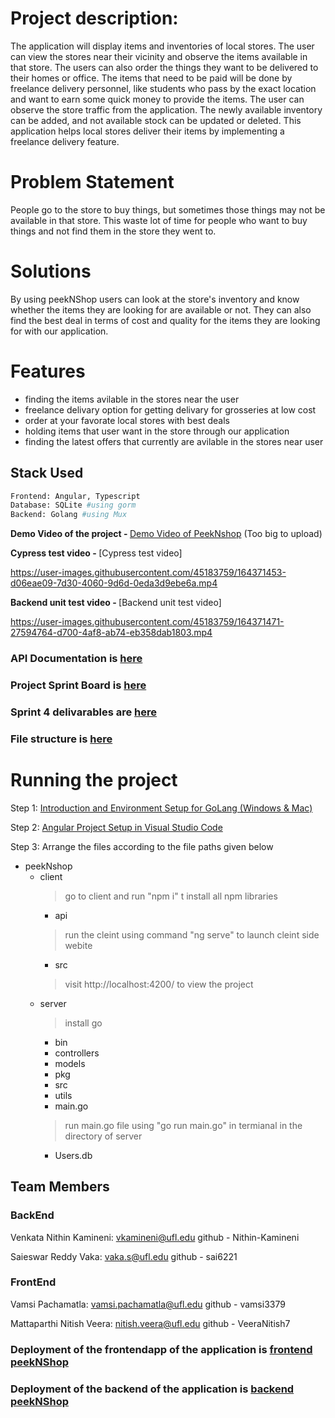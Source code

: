 # Project description:
The application will display items and inventories of local stores. The user can view the stores near their vicinity and observe the items available in that store. The users can also order the things they want to be delivered to their homes or office. The items that need to be paid will be done by freelance delivery personnel, like students who pass by the exact location and want to earn some quick money to provide the items. The user can observe the store traffic from the application. The newly available inventory can be added, and not available stock can be updated or deleted. This application helps local stores deliver their items by implementing a freelance delivery feature.

# Problem Statement

People go to the store to buy things, but sometimes those things may not be available in that store. This waste lot of time for people who want to buy things and not find them in the store they went to.

# Solutions

By using peekNShop users can look at the store's inventory and know whether the items they are looking for are available or not. They can also find the best deal in terms of cost and quality for the items they are looking for with our application.

# Features
- finding the items avilable in the stores near the user
- freelance delivary option for getting delivary for grosseries at low cost
- order at your favorate local stores with best deals
- holding items that user want in the store through our application
- finding the latest offers that currently are avilable in the stores near user

## Stack Used

```bash
Frontend: Angular, Typescript
Database: SQLite #using gorm
Backend: Golang #using Mux
```

<strong>Demo Video of the project - </strong>
[Demo Video of PeekNshop](https://www.youtube.com/watch?v=bLQmdahIzR0)  (Too big to upload)

<strong>Cypress test video - </strong>
[Cypress test video]

https://user-images.githubusercontent.com/45183759/164371453-d06eae09-7d30-4060-9d6d-0eda3d9ebe6a.mp4


<strong>Backend unit test video - </strong>
[Backend unit test video]

https://user-images.githubusercontent.com/45183759/164371471-27594764-d700-4af8-ab74-eb358dab1803.mp4


### API Documentation is [here](https://github.com/Nithin-Kamineni/peekNshop/wiki/REST-API-Documentation)

### Project Sprint Board is [here](https://github.com/Nithin-Kamineni/peekNshop/projects/1)

### Sprint 4 delivarables are [here](https://github.com/Nithin-Kamineni/peekNshop/blob/main/sprint.md)

### File structure is [here](https://github.com/Nithin-Kamineni/peekNshop/wiki/File-Structure)

# Running the project
Step 1: [Introduction and Environment Setup for GoLang (Windows & Mac)](https://www.youtube.com/watch?v=dgIh-VYcWYw "Introduction and Environment Setup for GoLang (Windows & Mac)")

Step 2: [Angular Project Setup in Visual Studio Code](https://www.youtube.com/watch?v=ZJejjL1Iev0 "Angular Project Setup in Visual Studio Code")

Step 3: Arrange the files according to the file paths given below 
- peekNshop
  - client
    > go to client and run "npm i" t install all npm libraries
    - api
    > run the cleint using command "ng serve" to launch cleint side webite
    - src
    > visit http://localhost:4200/ to view the project
  - server
    > install go
    - bin
    - controllers
    - models
    - pkg
    - src
    - utils
    - main.go
    > run main.go file using "go run main.go" in termianal in the directory of server
    - Users.db
  
  
## Team Members
### BackEnd
Venkata Nithin Kamineni: vkamineni@ufl.edu github - Nithin-Kamineni

Saieswar Reddy Vaka: vaka.s@ufl.edu github - sai6221
### FrontEnd
Vamsi Pachamatla: vamsi.pachamatla@ufl.edu github - vamsi3379

Mattaparthi Nitish Veera: nitish.veera@ufl.edu github - VeeraNitish7

### Deployment of the frontendapp of the application is [frontend peekNShop](https://ubiquitous-biscochitos-d3a939.netlify.app)
### Deployment of the backend of the application is [backend peekNShop](https://git.heroku.com/pure-temple-70794.git)
